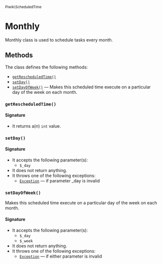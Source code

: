 <small>Piwik\ScheduledTime</small>

Monthly
=======

Monthly class is used to schedule tasks every month.


Methods
-------

The class defines the following methods:

- [`getRescheduledTime()`](#getRescheduledTime)
- [`setDay()`](#setDay)
- [`setDayOfWeek()`](#setDayOfWeek) &mdash; Makes this scheduled time execute on a particular day of the week on each month.

<a name="getrescheduledtime" id="getrescheduledtime"></a>
### `getRescheduledTime()`

#### Signature

- It returns a(n) `int` value.

<a name="setday" id="setday"></a>
### `setDay()`

#### Signature

- It accepts the following parameter(s):
    - `$_day`
- It does not return anything.
- It throws one of the following exceptions:
    - [`Exception`](http://php.net/class.Exception) &mdash; if parameter _day is invalid

<a name="setdayofweek" id="setdayofweek"></a>
### `setDayOfWeek()`

Makes this scheduled time execute on a particular day of the week on each month.

#### Signature

- It accepts the following parameter(s):
    - `$_day`
    - `$_week`
- It does not return anything.
- It throws one of the following exceptions:
    - [`Exception`](http://php.net/class.Exception) &mdash; if either parameter is invalid

